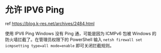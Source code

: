 # 允许 IPV6 Ping

ref <https://blog.k-res.net/archives/2484.html>

使用 IPV6 Ping Windows 没有 Ping 通，可能是因为 ICMPv6 包被 Windows 的防火墙拦截了。在管理员权限下的 PowerShell 输入 `netsh firewall set icmpsetting type=all mode=enable` 即可关闭拦截规则。
